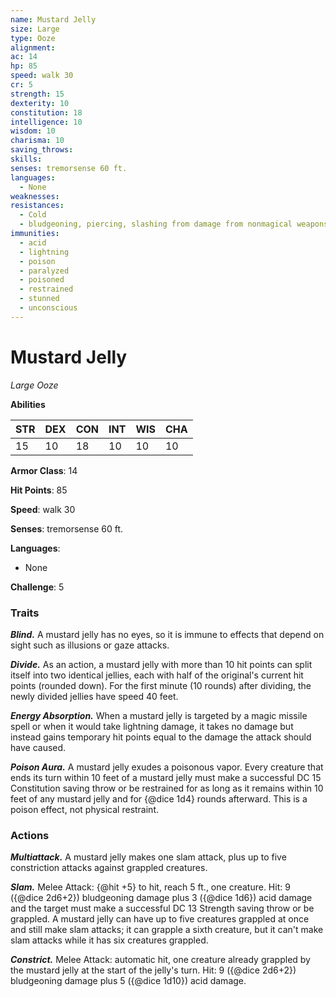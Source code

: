 ```yaml
---
name: Mustard Jelly
size: Large
type: Ooze
alignment: 
ac: 14
hp: 85
speed: walk 30
cr: 5
strength: 15
dexterity: 10
constitution: 18
intelligence: 10
wisdom: 10
charisma: 10
saving_throws:
skills:
senses: tremorsense 60 ft.
languages:
  - None
weaknesses:
resistances:
  - Cold
  - bludgeoning, piercing, slashing from damage from nonmagical weapons
immunities:
  - acid
  - lightning
  - poison
  - paralyzed
  - poisoned
  - restrained
  - stunned
  - unconscious
---
```


# Mustard Jelly

*Large Ooze*

**Abilities**

| STR | DEX | CON | INT | WIS | CHA |
| --- | --- | --- | --- | --- | --- |
| 15 | 10 | 18 | 10 | 10 | 10 |

**Armor Class**: 14

**Hit Points**: 85

**Speed**: walk 30

**Senses**: tremorsense 60 ft.

**Languages**:
  - None

**Challenge**: 5

### Traits
***Blind.*** A mustard jelly has no eyes, so it is immune to effects that depend on sight such as illusions or gaze attacks.

***Divide.*** As an action, a mustard jelly with more than 10 hit points can split itself into two identical jellies, each with half of the original's current hit points (rounded down). For the first minute (10 rounds) after dividing, the newly divided jellies have speed 40 feet.

***Energy Absorption.*** When a mustard jelly is targeted by a magic missile spell or when it would take lightning damage, it takes no damage but instead gains temporary hit points equal to the damage the attack should have caused.

***Poison Aura.*** A mustard jelly exudes a poisonous vapor. Every creature that ends its turn within 10 feet of a mustard jelly must make a successful DC 15 Constitution saving throw or be restrained for as long as it remains within 10 feet of any mustard jelly and for {@dice 1d4} rounds afterward. This is a poison effect, not physical restraint.

### Actions
***Multiattack.*** A mustard jelly makes one slam attack, plus up to five constriction attacks against grappled creatures.

***Slam.*** Melee Attack: {@hit +5} to hit, reach 5 ft., one creature. Hit: 9 ({@dice 2d6+2}) bludgeoning damage plus 3 ({@dice 1d6}) acid damage and the target must make a successful DC 13 Strength saving throw or be grappled. A mustard jelly can have up to five creatures grappled at once and still make slam attacks; it can grapple a sixth creature, but it can't make slam attacks while it has six creatures grappled.

***Constrict.*** Melee Attack: automatic hit, one creature already grappled by the mustard jelly at the start of the jelly's turn. Hit: 9 ({@dice 2d6+2}) bludgeoning damage plus 5 ({@dice 1d10}) acid damage.

